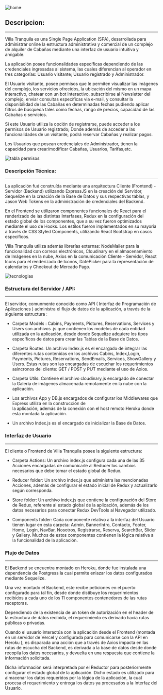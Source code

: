 

![home](https://user-images.githubusercontent.com/82456534/136569315-68a61ebf-dbdf-4899-b398-b746e40b9dec.png)

## Descripcion:
<hr/>

Villa Tranquila es una Single Page Application (SPA), desarrollada para administrar online la estructura administrativa y comercial de un complejo de alquiler de Cabañas mediante una interfaz de usuario intuitiva y amigable.

La aplicación posee funcionalidades específicas dependiendo de las credenciales ingresadas al sistema, las cuales diferencian al operador en tres categorías: Usuario visitante; Usuario registrado y Administrador.


El Usuario visitante, posee permisos que le permiten visualizar las imágenes del complejo, los servicios ofrecidos, la ubicación del mismo en un mapa interactivo, chatear con un bot interactivo, subscribirse al Newsletter del complejo, enviar consultas específicas via e-mail, y consultar la disponibilidad de las Cabañas en determinadas fechas pudiendo aplicar filtros de búsqueda tales como fechas, rango de precios, capacidad de las Cabañas o servicios.

Si este Usuario utiliza la opción de registrarse, puede acceder a los permisos de Usuario registrado; Donde además de acceder a las funcionalidades de un visitante, podrá reservar Cabañas y realizar pagos. 

Los Usuarios que posean credenciales de Administrador, tienen la capacidad para crear/modificar Cabañas, Usuarios, Tarifas,etc.

![tabla permisos](https://user-images.githubusercontent.com/82456534/136569838-c91a4462-d694-4eff-9fa8-a7f1e93ad7f5.png)


### Descripción Técnica:
<hr/>

La aplicación fué construída mediante una arquitectura Cliente (Frontend) - Servidor (Backend) utilizando ExpressJS en la creación del Servidor, Sequelize en la creación de la Base de Datos y sus respectivas tablas, y Jason Web Tokens en la administración de credenciales del Backend.

En el Frontend se utilizaron componentes funcionales de React para el renderizado de las distintas Interfases, Redux en la configuración del estado global de los componentes, que a su vez fueron optimizados mediante el uso de Hooks. Los estilos fueron implementados en su mayoría a través de CSS Styled Components, utilizando React Bootstrap en casos específicos.

Villa Tranquila utiliza además librerías externas: NodeMailer para la funcionalidad con correos electrónicos, Cloudinary en el almacenamiento de Imágenes en la nube, Axios en la comunicación Cliente - Servidor, React Icons para el renderizado de Iconos, DatePicker para la representación de calendarios y Checkout de Mercado Pago.

![tecnologias](https://user-images.githubusercontent.com/82456534/136573752-9ca59c16-e3c3-472b-b6d3-dd585095e1fb.png)



### Estructura del Servidor /  API:
<hr/>
El servidor, comunmente conocido como API ( Interfaz de Programación de Aplicaciones ) administra el flujo de datos de la aplicación, a través de la siguiente estructura :


- Carpeta Models :
  Cabins, Payments, Pictures, Reservations, Services y Users son archivos .js que contienen los modelos de cada entidad utilizada en la aplicación, desde donde Sequelize adquiere los tipos específicos de datos para crear las Tablas de la Base de Datos.
 
  
- Carpeta Routes:
  Un archivo Index.js es el encargado de integrar las diferentes rutas contenidas en los archivos Cabins, Index,Login, Payments, Pictures, Reservations, SendEmails, Services, ShowGallery y Users. Estas rutas son las encargadas de escuchar  los requerimientos asincronos del cliente: GET / POST y PUT mediante el uso de Axios.
  
- Carpeta Utils:
  Contiene el archivo cloudinary.js encargado de conectar la Galería de imágenes almacenada remotamente en la nube con la aplicación.

  
- Los archivos App y DB.js encargados de configurar los Middlewares que Express utiliza en la construcción de   
  la aplicación, además de la conexión con el host remoto Heroku donde esta montada la aplicación. 

- Un archivo Index.js es el encargado de inicializar la Base de Datos.


### Interfaz de Usuario
<hr/>
El cliente o Frontend de Villa Tranquila posee la siguiente estructura:

- Carpeta Actions:
 Un archivo index.js configura cada una de las 35 Acciones encargadas de comunicarle al Reducer los cambios necesarios que debe tomar el estado global de Redux.
 
- Reducer folder:
  Un archivo index.js que administra las mencionadas Acciones, además de configurar el estado inicial de Redux y actualizarlo según corresponda. 
 
  
- Store folder:
  Un archivo index.js que contiene la configuración del Store de Redux, referente al estado global de la aplicación, además de los datos necesarios para conectar Redux DevTools al Navegador utilizado.
 
 
- Components folder:
  Cada componente relativo a la interfaz del Usuario tienen lugar en esta carpeta: Admin, BannerIntro, Contacto, Footer, Home, Login, NavBar, Nosotros, Registrarse, Reserva, SearchBar, Slider y Gallery. Muchos de estos componentes contienen la lógica relativa a la funcionalidad de la aplicación.
  
  
### Flujo de Datos
<hr/>

  El Backend se encuentra montado en Heroku, donde fue instalada una dependencia de Postgress la cual permite enlazar los datos configurados mediante Sequelize.
  
  Una vez montado el Backend, este recibe peticiones en el puerto configurado para tal fin, desde donde distibuye los requerimientos recibidos a cada uno de los 11 componentes 
  contenedores de las rutas receptoras. 
  
  Dependiendo de la existencia de un token de autorización en el header de la estructura de datos recibida, el requerimiento es derivado hacia rutas públicas o privadas.
  
  Cuando el usuario interactúa con la aplicación desde el Frontend (montada en un servidor de Vercel y configurada para comunicarse con la API en Heroku ), es disparada una 
  acción que a través de Axios impacta en las rutas de escucha del Backend, es derivada a la base de datos desde donde recopila los datos necesarios, y devuelta en una respuesta 
  que contiene la información solicitada.
  
  Dicha información será interpretada por el Reductor para posteriormente configurar el estado global de la aplicación. 
  Dicho estado es utilizado para almacenar los datos requeridos por la lógica de la aplicación, la cual procesa el requerimiento y entrega los datos ya procesados a la Interfaz 
  del Usuario.
